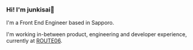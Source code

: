 ### Hi! I'm junkisai🐶

I'm a Front End Engineer based in Sapporo.

I'm working in-between product, engineering and developer experience, currently at [ROUTE06](https://route06.co.jp/).

